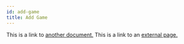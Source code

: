 ```yaml
---
id: add-game
title: Add Game
---
```


This is a link to [another document.](prerequisites.md) This is a link to an [external page.](http://www.example.com/)
